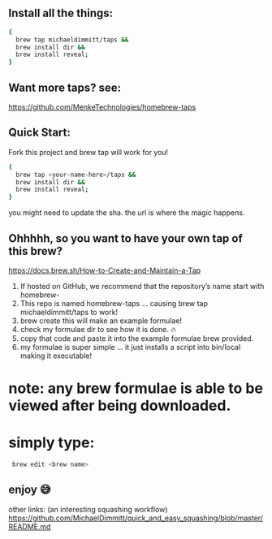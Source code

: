 ## Install all the things:
```bash
{
  brew tap michaeldimmitt/taps && 
  brew install dir && 
  brew install reveal;
}
```
## Want more taps? see:
https://github.com/MenkeTechnologies/homebrew-taps

## Quick Start:
Fork this project and brew tap will work for you!
```bash
{
  brew tap <your-name-here>/taps &&
  brew install dir &&
  brew install reveal;
}
```
you might need to update the sha.
the url is where the magic happens.

## Ohhhhh, so you want to have your own tap of this brew?
https://docs.brew.sh/How-to-Create-and-Maintain-a-Tap

1) If hosted on GitHub, we recommend that the repository’s name start with homebrew-
2) This repo is named homebrew-taps ... causing brew tap michaeldimmitt/taps to work!
3) brew create <name of your package> this will make an example formulae!
4) check my formulae dir to see how it is done. 🔥
5) copy that code and paste it into the example formulae brew provided.
6) my formulae is super simple ... it just installs a script into bin/local making it executable!

# note: any brew formulae is able to be viewed after being downloaded.
# simply type:
```bash
 brew edit <brew name>
```

## enjoy 😅
other links: (an interesting squashing workflow)
https://github.com/MichaelDimmitt/quick_and_easy_squashing/blob/master/README.md

